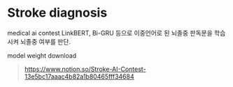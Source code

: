 # Stroke diagnosis
medical ai contest
LinkBERT, Bi-GRU 등으로 이중언어로 된 뇌졸중 판독문을 학습시켜 뇌졸중 여부를 판단.

model weight download
> https://www.notion.so/Stroke-AI-Contest-13e5bc17aaac4b82a1b80465fff34684
